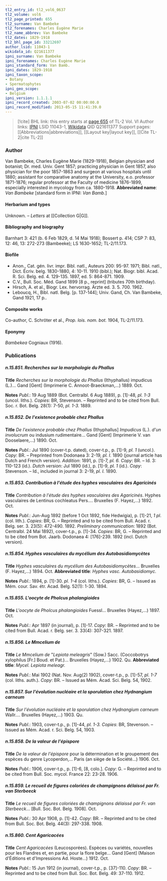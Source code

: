 ```yaml
---
tl2_entry_id: tl2_vol6_0637
tl2_volume: vol6
tl2_page_printed: 655
tl2_surname: Van Bambeke
tl2_forenames: Charles Eugène Marie
tl2_name_abbrev: Van Bambeke
tl2_dates: 1829-1918
tl2_bhl_page_id: 33212697
author_lsid: 11043-1
wikidata_id: Q21611377
ipni_surname: Van Bambeke
ipni_forenames: Charles Eugène Marie
ipni_standard_form: Van Bamb.
ipni_dates: 1829-1918
ipni_taxon_scope: 
- Botany
- Spermatophytes
ipni_geo_scope: 
- Belgium
ipni_version: 1.1.1.1
ipni_record_created: 2003-07-02 00:00:00.0
ipni_record_modified: 2013-05-15 11:41:39.0
---
```


> [!cite] BHL link: this entry starts at [page 655](https://www.biodiversitylibrary.org/page/33212697) of TL-2 Vol. VI
> Author links: [IPNI](https://www.ipni.org/a/11043-1) LSID 11043-1, [Wikidata](https://www.wikidata.org/wiki/Q21611377) QID Q21611377
> Support pages: [[Abbreviations|abbreviations]], [[Layout key|layout key]], [[Cite TL-2|cite TL-2]]

### Author

Van Bambeke, Charles Eugène Marie (1829-1918), Belgian physician and botanist; Dr. med. Univ. Gent 1857; practicing physician in Gent 1857, also physician for the poor 1857-1863 and surgeon at various hospitals until 1880; assistant for comparative anatomy at the University, e.o. professor 1871-1876; regular professor at the Faculty of medicine 1876-1899, especially interested in mycology from ca. 1880-1918. 
**Abbreviated name**: *Van Bambeke* \[standard form in IPNI: *Van Bamb.*\]

#### Herbarium and types

Unknown. – *Letters* at [[Collection G|G]].

#### Bibliography and biography

Barnhart 3: 421 (b. 6 Feb 1829, d. 14 Mai 1918); Bossert p. 414; CSP 7: 83, 12: 46, 13: 272-273 (Bambeeke); LS 1630-1652; TL-2/11.173.

#### Biofile

- Anon., Cat. gén. livr. impr. Bibl. natl., Auteurs 200: 95-97. 1971; Bibl. natl., Dict. Écriv. belg. 1830-1880, 4: 10-11. 1910 (bibl.); Nat. Biogr. bibl. Acad. R. Sci. Belg. ed. 4. 129-135. 1897, ed. 5: 864-871. 1909.
- C.V., Bull. Soc. Méd. Gand 1899 \[8 p., reprint\] (tributes 70th birthday).
- Hirsch, A. et al., Biogr. Lex. hervorrag. Ärzte ed. 3. 5. 700. 1962.
- Leboucq, H., Bibl. natl. Belg. \[p. 137-144\]; Univ. Gand, Ch. Van Bambeke, Gand 1921, 17 p..

#### Composite works

Co-author, C. Schröter et al., *Prop. lois. nom. bot.* 1904, TL-2/11.173.

#### Eponymy

*Bambekea* Cogniaux (1916).

### Publications

##### n.15.851. Recherches sur la morphologie du Phallus

**Title**
*Recherches sur la morphologie du Phallus* (Ithyphallus) impudicus (L.)... Gand \[Gent\] (Imprimerie C. Annoot-Braeckman,...) 1889. Oct.

**Notes**
*Publ*.: 19 Aug 1889 (Bot. Centralbl. 6 Aug 1889), p. \[1\]-48, *pl. 1-3* (uncol. liths.). *Copies*: BR, Stevenson. – Reprinted and to be cited from Bull. Soc. r. Bot. Belg. 28(1): 7-50, *pl. 1-3.* 1889.

##### n.15.852. De l'existence probable chez Phallus

**Title**
*De l'existence probable chez Phallus* (Ithyphallus\] *Impudicus* (L.). *d'un involucrum* ou indusium rudimentaire... Gand \[Gent\] (Imprimerie V. van Dooselaere,...) 1890. Oct.

**Notes**
*Publ*.: Jul 1890 (cover-t.p. dated), cover-t.p., p. \[1\]-9, *pl. 1* (uncol.). *Copy*: BR. – Preprinted from Dodonaea 3: 2-19, *pl. I.* 1890 (journal article has Dutch and French version).
*Addition*: 1891, p. \[1\]-7, *pl. 6. Copy*: BR. – Id. 3: 110-123 (id.).
*Dutch version*: Jul 1890 (id.), p. \[1\]-9, *pl. 1* (id.). *Copy*: Stevenson. – Id., included in journal 3: 2-19, *pl. I.* 1890.

##### n.15.853. Contribution à l'étude des hyphes vasculaires des Agaricinés

**Title**
*Contribution à l'étude des hyphes vasculaires des Agaricinés*. Hyphes vasculaires de Lentinus cochleatus Pers.... Bruxelles (F. Hayez,...) 1892. Oct.

**Notes**
*Publ*.: Jun-Aug 1892 (before 1 Oct 1892, fide Hedwigia), p. \[1\]-21, *1 pl*. (col. lith.).
*Copies*: BR, G. – Reprinted and to be cited from Bull. Acad. r. Belg. ser. 3. 23(5): 472-490. 1892.
*Preliminary communication*: 1892 (Bot. Centralbl. 24 Mai 1892), cover-t.p., p. \[1\]-34.
*Copies*: BR, G. – Reprinted and to be cited from Bot. Jaarb. Dodonaea 4: \[176\]-239. 1892 (incl. Dutch version).

##### n.15.854. Hyphes vasculaires du mycélium des Autobasidiomycètes

**Title**
*Hyphes vasculaires du mycélium des Autobasidiomycètes*... Bruxelles (F. Hayez,...) 1894. Oct.
**Abbreviated title**: *Hyphes vasc. Autobasidiomyc.*

**Notes**
*Publ*.: 1894, p. \[1\]-30. *pl. 1-4* (col. liths.). *Copies*: BR, G. – Issued as Mém. cour. Sav. étr. Acad. Belg. 52(1): 1-30. 1894.

##### n.15.855. L'oocyte de Pholcus phalangioides

**Title**
*L'oocyte de Pholcus phalangioides* Fuessl... Bruxelles (Hayez,...) 1897. Oct.

**Notes**
*Publ*.: Apr 1897 (in journal), p. \[1\]-17. *Copy*: BR. – Reprinted and to be cited from Bull. Acad. r. Belg. ser. 3. 33(4): 307-321. 1897.

##### n.15.856. Le Mmcelium de

**Title**
*Le Mmcelium de* "*Lepiota meleagris*" (Sow.) Sacc. (Coccobotrys xylophilus \[Fr.\] Boud. et Pat.)... Bruxelles (Hayez,...) 1902. Qu.
**Abbreviated title**: *Mycel. Lepiota meleagr.*

**Notes**
*Publ*.: Mai 1902 (Nat. Nov. Aug(2) 1902), cover-t.p., p. \[1\]-57, *pl. 1-7* (col. liths. auth.).
*Copy*: BR. – Issued as Mém. Acad. Sci. Belg. 54, 1902.

##### n.15.857. Sur l'évolution nucléaire et la sporulation chez Hydnangium carneum

**Title**
*Sur l'évolution nucléaire et la sporulation chez Hydnangium carneum* Wallr.... Bruxelles (Hayez,...) 1903. Qu.

**Notes**
*Publ*.: 1903, cover-t.p., p. \[1\]-44, *pl. 1-3. Copies*: BR, Stevenson. – Issued as Mém. Acad. r. Sci. Belg. 54, 1903.

##### n.15.858. De la valeur de l'épispore

**Title**
*De la valeur de l'épispore* pour la détermination et le groupement des espèces du genre Lycoperdon,... Paris (an siège de la Société...) 1906. Oct.

**Notes**
*Publ*.: 1906, cover-t.p., p. \[1\]-6, \[8, colo.\]. *Copy*: G. – Reprinted and to be cited from Bull. Soc. mycol. France 22: 23-28. 1906.

##### n.15.859. Le recueil de figures coloriées de champignons délaissé par Fr. van Sterbeeck

**Title**
*Le recueil de figures coloriées de champignons délaissé par Fr. van Sterbeeck*... \[Bull. Soc. Bot. Belg. 1908\]. Oct.

**Notes**
*Publ*.: 30 Apr 1908, p. \[1\]-42. *Copy*: BR. – Reprinted and to be cited from Bull. Soc. Bot. Belg. 44(3): 297-338. 1908.

##### n.15.860. Cent Agaricacées

**Title**
*Cent Agaricacées* (Leucosporées). Espèces ou variétés, nouvelles pour les Flandres et, en partie, pour la flore belge... Gand \[Gent\] (Maison d'Éditions et d'Impressions Ad. Hoste...) 1912. Oct.

**Notes**
*Publ*.: 15 Jun 1912 (in journal), cover-t.p., p. \[37\]-110. *Copy*: BR. – Reprinted and to be cited from Bull. Soc. Bot. Belg. 49: 37-110. 1912.

